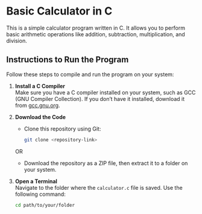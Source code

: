 # Basic Calculator in C

This is a simple calculator program written in C. It allows you to perform basic arithmetic operations like addition, subtraction, multiplication, and division.

## Instructions to Run the Program

Follow these steps to compile and run the program on your system:

1. **Install a C Compiler**  
   Make sure you have a C compiler installed on your system, such as GCC (GNU Compiler Collection). If you don’t have it installed, download it from [gcc.gnu.org](https://gcc.gnu.org/).

2. **Download the Code**  
   - Clone this repository using Git:  
     ```bash
     git clone <repository-link>
     ```  
   OR  
   - Download the repository as a ZIP file, then extract it to a folder on your system.

3. **Open a Terminal**  
   Navigate to the folder where the `calculator.c` file is saved. Use the following command:
   ```bash
   cd path/to/your/folder

